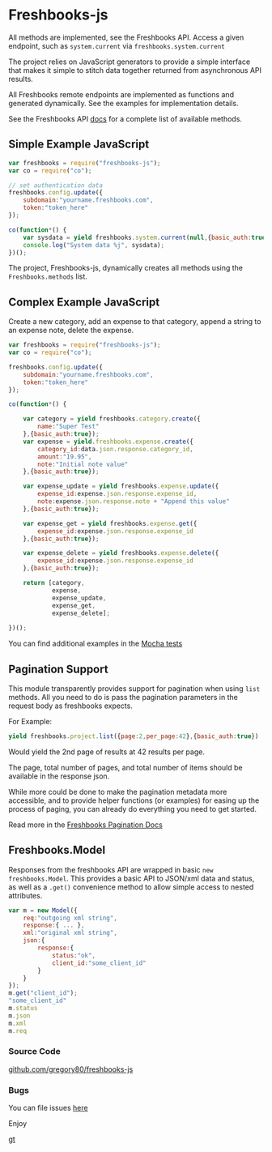 

# Freshbooks-js

All methods are implemented, see the Freshbooks API. 
Access a given endpoint, such as ```system.current```
via ```freshbooks.system.current```

The project relies on JavaScript generators
to provide a simple interface that makes it simple
to stitch data together returned from asynchronous
API results.

All Freshbooks remote endpoints are implemented as functions
and generated dynamically. See the examples for implementation 
details.

See the Freshbooks API [docs](http://developers.freshbooks.com/)
for a complete list of available methods.

## Simple Example JavaScript

```javascript
var freshbooks = require("freshbooks-js");
var co = require("co");

// set authentication data
freshbooks.config.update({
	subdomain:"yourname.freshbooks.com",
	token:"token_here"
});

co(function*() {
	var sysdata = yield freshbooks.system.current(null,{basic_auth:true});
	console.log("System data %j", sysdata);
})();

```


The project, Freshbooks-js, dynamically creates
all methods using the ```Freshbooks.methods``` list.


## Complex Example JavaScript

Create a new category, add an expense
to that category, append a string to 
an expense note, delete the expense.


```javascript
var freshbooks = require("freshbooks-js");
var co = require("co");

freshbooks.config.update({
	subdomain:"yourname.freshbooks.com",
	token:"token_here"
});

co(function*() {

	var category = yield freshbooks.category.create({
		name:"Super Test"
	},{basic_auth:true});
	var expense = yield.freshbooks.expense.create({
		category_id:data.json.response.category_id,
		amount:"19.95",
		note:"Initial note value"
	},{basic_auth:true});

	var expense_update = yield freshbooks.expense.update({
		expense_id:expense.json.response.expense_id,
		note:expense.json.response.note + "Append this value"
	},{basic_auth:true});

	var expense_get = yield freshbooks.expense.get({
		expense_id:expense.json.response.expense_id		
	},{basic_auth:true});

	var expense_delete = yield freshbooks.expense.delete({
		expense_id:expense.json.response.expense_id			
	},{basic_auth:true});

	return [category,
			expense,
			expense_update,
			expense_get,
			expense_delete];
	
})();
```

You can find additional examples in the [Mocha tests](https://github.com/gregory80/freshbooks-js/blob/master/test/main.js)

## Pagination Support

This module transparently provides support for pagination when using `list` methods.  All you need to do is pass the pagination parameters in the request body as freshbooks expects.

For Example:

```javascript
yield freshbooks.project.list({page:2,per_page:42},{basic_auth:true})
```
Would yield the 2nd page of results at 42 results per page.

The page, total number of pages, and total number of items should be available in the response json.

While more could be done to make the pagination metadata more accessible, and to provide helper functions (or examples) for easing up the process of paging, you can already do everything you need to get started.

Read more in the [Freshbooks Pagination Docs](http://developers.freshbooks.com/pagination/)


## Freshbooks.Model

Responses from the freshbooks API are wrapped in basic ```new freshbooks.Model```.
This provides a basic API to JSON/xml data and status, as well as a ```.get()``` 
convenience method to allow simple access to nested attributes.

```javascript
var m = new Model({
	req:"outgoing xml string",
	response:{ ... },
	xml:"original xml string",
	json:{
		response:{
			status:"ok",
			client_id:"some_client_id"
		}
	}
});
m.get("client_id");
"some_client_id"
m.status
m.json
m.xml
m.req
```

### Source Code
[github.com/gregory80/freshbooks-js](https://github.com/gregory80/freshbooks-js)

### Bugs

You can file issues [here](https://github.com/gregory80/freshbooks-js/issues)


Enjoy

[gt](http://twitter.com/gregory80)
